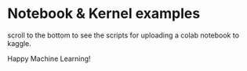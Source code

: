 # Notebook & Kernel examples

scroll to the bottom to see the scripts for uploading a colab notebook to kaggle.

Happy Machine Learning!
